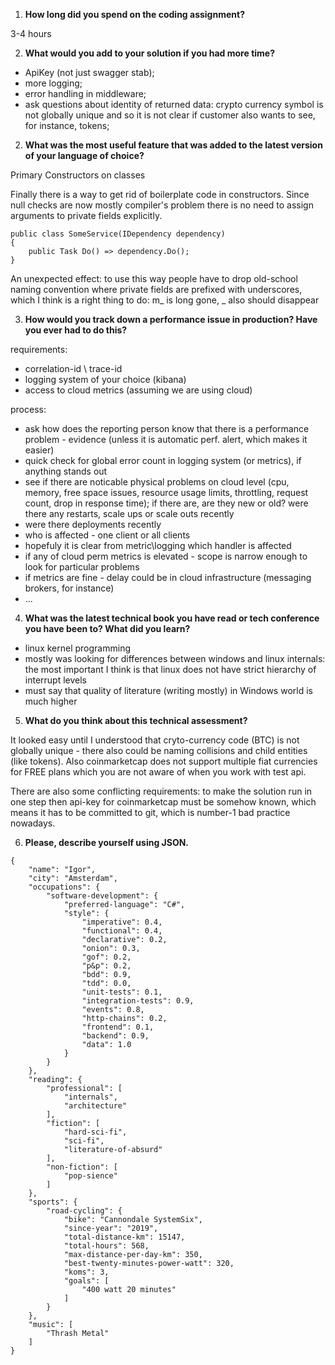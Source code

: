 1. **How long did you spend on the coding assignment?**

3-4 hours

2. **What would you add to your solution if you had
more time?**


- ApiKey (not just swagger stab);
- more logging;
- error handling in middleware;
- ask questions about identity of returned data: crypto currency symbol is not globally unique and so it is not clear if customer also wants to see, for instance, tokens;

2. **What was the most useful feature that was added to the latest version of your language of choice?**

Primary Constructors on classes

Finally there is a way to get rid of boilerplate code in constructors. Since null checks are now mostly compiler's problem there is no need to assign arguments to private fields explicitly.

```
public class SomeService(IDependency dependency)
{
    public Task Do() => dependency.Do();
}
```

An unexpected effect: to use this way people have to drop old-school naming convention where private fields are prefixed with underscores, which I think is a right thing to do: m_ is long gone, _ also should disappear
 
3. **How would you track down a performance issue in production? Have you ever had to do this?**

requirements:
- correlation-id \ trace-id
- logging system of your choice (kibana)
- access to cloud metrics (assuming we are using cloud)

process:
- ask how does the reporting person know that there is a performance problem - evidence (unless it is automatic perf. alert, which makes it easier)
- quick check for global error count in logging system (or metrics), if anything stands out
- see if there are noticable physical problems on cloud level (cpu, memory, free space issues, resource usage limits, throttling, request count, drop in response time); if there are, are they new or old? were there any restarts, scale ups or scale outs recently
- were there deployments recently
- who is affected - one client or all clients
- hopefuly it is clear from metric\logging which handler is affected
- if any of cloud perm metrics is elevated - scope is narrow enough to look for particular problems
- if metrics are fine - delay could be in cloud infrastructure (messaging brokers, for instance)
- ...

4. **What was the latest technical book you have read or tech conference you have been to? What did you learn?**
- linux kernel programming
- mostly was looking for differences between windows and linux internals: the most important I think is that linux does not have strict hierarchy of interrupt levels
- must say that quality of literature (writing mostly) in Windows world is much higher

5. **What do you think about this technical assessment?**

It looked easy until I understood that cryto-currency code (BTC) is not globally unique - there also could be naming collisions and child entities (like tokens). Also coinmarketcap does not support multiple fiat currencies for FREE plans which you are not aware of when you work with test api.

There are also some conflicting requirements: to make the solution run in one step then api-key for coinmarketcap must be somehow known, which means it has to be committed to git, which is number-1 bad practice nowadays.

6. **Please, describe yourself using JSON.**

```
{
	"name": "Igor",
	"city": "Amsterdam",
	"occupations": {
		"software-development": {
			"preferred-language": "C#",
			"style": {
				"imperative": 0.4,
				"functional": 0.4,
				"declarative": 0.2,
				"onion": 0.3,
				"gof": 0.2,
				"p&p": 0.2,
				"bdd": 0.9,
				"tdd": 0.0,
				"unit-tests": 0.1,
				"integration-tests": 0.9,
				"events": 0.8,
				"http-chains": 0.2,
				"frontend": 0.1,
				"backend": 0.9,
				"data": 1.0
			}
		}
	},
	"reading": {
		"professional": [
			"internals",
			"architecture"
		],
		"fiction": [
			"hard-sci-fi",
			"sci-fi",
			"literature-of-absurd"
		],
		"non-fiction": [
			"pop-sience"
		]
	},
	"sports": {
		"road-cycling": {
			"bike": "Cannondale SystemSix",
			"since-year": "2019",
			"total-distance-km": 15147,
			"total-hours": 568,
			"max-distance-per-day-km": 350,
			"best-twenty-minutes-power-watt": 320,
			"koms": 3,
			"goals": [
				"400 watt 20 minutes"
			]
		}
	},
	"music": [
		"Thrash Metal"
	]
}
```
